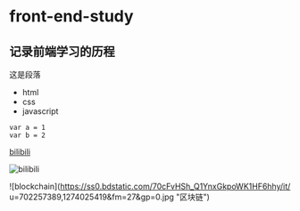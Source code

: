 # front-end-study
## 记录前端学习的历程

这是段落

- html
- css
- javascript

```
var a = 1
var b = 2
```

[bilibili](https://www.bilibili.com/account/dynamic)

![bilibili](http://i0.hdslb.com/bfs/archive/4480ba540c48c301a1ee1da7d6dae6ebdcb51487.png)

![blockchain](https://ss0.bdstatic.com/70cFvHSh_Q1YnxGkpoWK1HF6hhy/it/
u=702257389,1274025419&fm=27&gp=0.jpg "区块链")
